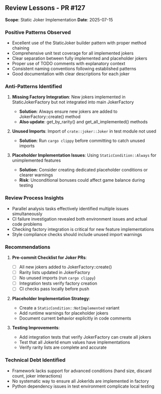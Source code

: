 ## Review Lessons - PR #127
**Scope**: Static Joker Implementation
**Date**: 2025-07-15

### Positive Patterns Observed
- Excellent use of the StaticJoker builder pattern with proper method chaining
- Comprehensive unit test coverage for all implemented jokers
- Clear separation between fully implemented and placeholder jokers
- Proper use of TODO comments with explanatory context
- Consistent naming conventions following established patterns
- Good documentation with clear descriptions for each joker

### Anti-Patterns Identified
1. **Missing Factory Integration**: New jokers implemented in StaticJokerFactory but not integrated into main JokerFactory
   - **Solution**: Always ensure new jokers are added to JokerFactory::create() method
   - **Also update**: get_by_rarity() and get_all_implemented() methods

2. **Unused Imports**: Import of `crate::joker::Joker` in test module not used
   - **Solution**: Run `cargo clippy` before committing to catch unused imports

3. **Placeholder Implementation Issues**: Using `StaticCondition::Always` for unimplemented features
   - **Solution**: Consider creating dedicated placeholder conditions or clearer warnings
   - **Risk**: Unconditional bonuses could affect game balance during testing

### Review Process Insights
- Parallel analysis tasks effectively identified multiple issues simultaneously
- CI failure investigation revealed both environment issues and actual code problems
- Checking factory integration is critical for new feature implementations
- Style compliance checks should include unused import warnings

### Recommendations
1. **Pre-commit Checklist for Joker PRs**:
   - [ ] All new jokers added to JokerFactory::create()
   - [ ] Rarity lists updated in JokerFactory
   - [ ] No unused imports (run `cargo clippy`)
   - [ ] Integration tests verify factory creation
   - [ ] CI checks pass locally before push

2. **Placeholder Implementation Strategy**:
   - Create a `StaticCondition::NotImplemented` variant
   - Add runtime warnings for placeholder jokers
   - Document current behavior explicitly in code comments

3. **Testing Improvements**:
   - Add integration tests that verify JokerFactory can create all jokers
   - Test that all JokerId enum values have implementations
   - Verify rarity lists are complete and accurate

### Technical Debt Identified
- Framework lacks support for advanced conditions (hand size, discard count, joker interactions)
- No systematic way to ensure all JokerIds are implemented in factory
- Python dependency issues in test environment complicate local testing